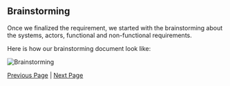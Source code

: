 ## Brainstorming

Once we finalized the requirement, we started with the brainstorming about the systems, actors, functional and non-functional requirements.

Here is how our brainstorming document look like:

![Brainstorming](../artifacts/TravelPlannerBrainsorming.png)


[Previous Page](../README.md) | [Next Page](./Actor-Action-Approach.md)